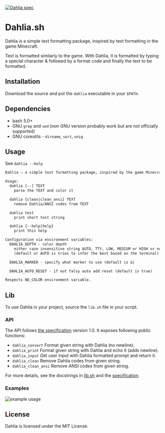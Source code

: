 [![Dahlia spec](https://img.shields.io/badge/Dahlia%20spec-v1.0-pink?style=flat)](https://github.com/dahlia-lib/spec)

# Dahlia.sh

Dahlia is a simple text formatting package, inspired by text formatting in
the game Minecraft.

Text is formatted similarly to the game. With Dahlia, it is formatted by typing
a special character & followed by a format code and finally the text to be formatted.

## Installation

Download the source and put the `dahlia` executable in your `$PATH`.

## Dependencies

- bash 5.0+
- GNU `grep` and `sed` (non GNU version probably work but are not officially supported)
- GNU coreutils - `dirname`, `sort`, `uniq`

## Usage

See `dahlia --help`

```txt
Dahlia — a simple text formatting package, inspired by the game Minecraft.

Usage:
  dahlia [--] TEXT
    parse the TEXT and color it

  dahlia {clean|clean_ansi} TEXT
    remove Dahlia/ANSI codes from TEXT

  dahlia test
    print short test string

  dahlia {--help|help}
    print this help

Configuration via environment variables:
  DAHLIA_DEPTH - color depth
    either case insensitive string AUTO, TTY, LOW, MEDIUM or HIGH or number of bits 0, 3, 4, 8, 24
    (default or AUTO is tries to infer the best based on the terminal)

  DAHLIA_MARKER - specify what marker to use (default is &)

  DAHLIA_AUTO_RESET - if not falsy auto add reset (default is true)

Respects NO_COLOR environment variable.
```

## Lib

To use Dahlia in your project, source the `lib.sh` file in your script.

### API

The API follows [the specification](https://github.com/dahlia-lib/spec) version 1.0.
It exposes following public functions:

- `dahlia_convert`
  Format given string with Dahlia (no newline).
- `dahlia_print`
  Format given string with Dahlia and echo it (adds newline).
- `dahlia_input`
  Get user input with Dahlia formatted prompt and return it.
- `dahlia_clean`
  Remove Dahlia codes from given string.
- `dahlia_clean_ansi`
  Remove ANSI codes from given string.

For more details, see the docstrings in [lib.sh](lib/lib.sh) and
the [specification](https://github.com/dahlia-lib/spec).

### Examples

![example usage](https://github.com/Maneren/Dahlia.sh/assets/49210777/04cf2c4f-2301-478e-9773-ba8186efbfb1)

## License

Dahlia is licensed under the MIT License.
